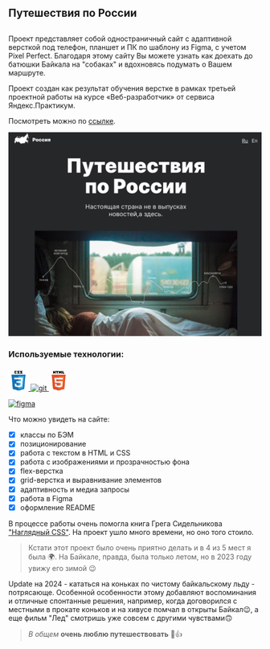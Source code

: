 ## Путешествия по России <h2>

Проект представляет собой одностраничный сайт с адаптивной версткой под телефон, планшет и ПК по шаблону из Figma, с учетом Pixel Perfect. Благодаря этому сайту Вы можете узнать как доехать до батюшки Байкала на "собаках" и вдохновясь подумать о Вашем маршруте. 

Проект создан как результат обучения верстке в рамках третьей проектной работы на курсе «Веб-разработчик» от сервиса Яндекс.Практикум. 

Посмотреть можно по <a href="https://burlake.github.io/russian-travel/" target="_blank">ссылке</a>.

 <img src="./images/Screenshot 2024-02-12 at 21.23.06.png" alt="пример оформления сайта" href="https://burlake.github.io/russian-travel/">

### Используемые технологии:<h3>

<p align="left"> <a href="https://www.w3schools.com/css/" target="_blank" rel="noreferrer"> <img src="https://raw.githubusercontent.com/devicons/devicon/master/icons/css3/css3-original-wordmark.svg" alt="css3" width="40" height="40"/> </a> <a href="https://git-scm.com/" target="_blank" rel="noreferrer"> <img src="https://www.vectorlogo.zone/logos/git-scm/git-scm-icon.svg" alt="git" width="40" height="40"/> </a> <a href="https://www.w3.org/html/" target="_blank" rel="noreferrer"> <img src="https://raw.githubusercontent.com/devicons/devicon/master/icons/html5/html5-original-wordmark.svg" alt="html5" width="40" height="40"/> </a> </p>
<p align="left"> <a href="https://www.figma.com/" target="_blank" rel="noreferrer"> <img src="https://www.vectorlogo.zone/logos/figma/figma-icon.svg" alt="figma" width="40" height="40"/> </a> </p>

Что можно увидеть на сайте: 
- [x] классы по БЭМ
- [x] позиционирование
- [x] работа с текстом в HTML и CSS
- [x] работа с изображениями и прозрачностью фона
- [x] flex-верстка
- [x] grid-верстка и выравнивание элементов
- [x] адаптивность и медиа запросы
- [x] работа в Figma
- [x] оформление README

В процессе работы очень помогла книга Грега Сидельникова <a href="https://www.ozon.ru/product/naglyadnyy-css-sidelnikov-greg-832320833/" target="_blank">"Наглядный СSS"</a>.
На проект ушло много времени, но оно того стоило.


> Кстати этот проект было очень приятно делать и в 4 из 5 мест я была 🌍. 
На Байкале, правда, была только летом, но в 2023 году увижу его зимой 😉

Update на 2024 - кататься на коньках по чистому байкальскому льду -  потрясающе. Особенной особенности этому добавляют воспоминания и отличные спонтанные решения, например, когда договорился с местными в прокате коньков и на хивусе помчал в открыты Байкал😉, а еще фильм "Лед" смотришь уже совсем с другими чувствами🙃

> *В общем* **очень люблю путешествовать** 🤩👍

</p>